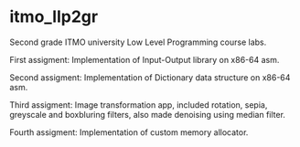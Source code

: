 # itmo_llp2gr
Second grade ITMO university Low Level Programming course labs.

First assigment: Implementation of Input-Output library on x86-64 asm.

Second assigment: Implementation of Dictionary data structure on x86-64 asm.

Third assigment: Image transformation app, included rotation, sepia, greyscale and boxbluring filters, also made denoising using median filter.

Fourth assigment: Implementation of custom memory allocator.

